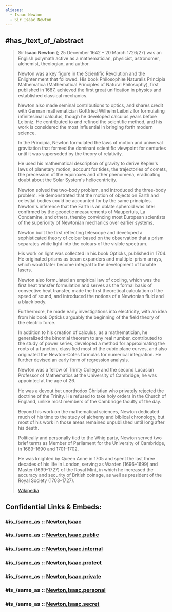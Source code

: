 ```yaml
---
aliases:
  - Isaac Newton
  - Sir Isaac Newton
---
```



## #has_/text_of_/abstract 

> Sir **Isaac Newton** (; 25 December 1642 – 20 March 1726/27) was an English polymath 
> active as a mathematician, physicist, astronomer, alchemist, theologian, and author. 
> 
> Newton was a key figure in the Scientific Revolution and the Enlightenment that followed. 
> His book Philosophiæ Naturalis Principia Mathematica (Mathematical Principles of Natural Philosophy), 
> first published in 1687, achieved the first great unification in physics and established classical mechanics. 
> 
> Newton also made seminal contributions to optics, 
> and shares credit with German mathematician Gottfried Wilhelm Leibniz 
> for formulating infinitesimal calculus, though he developed calculus years before Leibniz. 
> He contributed to and refined the scientific method, 
> and his work is considered the most influential in bringing forth modern science.
>
> In the Principia, Newton formulated the laws of motion and universal gravitation 
> that formed the dominant scientific viewpoint for centuries 
> until it was superseded by the theory of relativity. 
> 
> He used his mathematical description of gravity to derive Kepler's laws of planetary motion, 
> account for tides, the trajectories of comets, the precession of the equinoxes and other phenomena, 
> eradicating doubt about the Solar System's heliocentricity. 
> 
> Newton solved the two-body problem, and introduced the three-body problem. 
> He demonstrated that the motion of objects on Earth and celestial bodies could be accounted for 
> by the same principles. 
> Newton's inference that the Earth is an oblate spheroid was later confirmed 
> by the geodetic measurements of Maupertuis, La Condamine, and others, 
> thereby convincing most European scientists of the superiority of Newtonian mechanics over earlier systems.
>
> Newton built the first reflecting telescope and developed a sophisticated theory of colour 
> based on the observation that a prism separates white light into the colours of the visible spectrum. 
> 
> His work on light was collected in his book Opticks, published in 1704. 
> He originated prisms as beam expanders and multiple-prism arrays, 
> which would later become integral to the development of tunable lasers. 
> 
> Newton also formulated an empirical law of cooling, which was the first heat transfer formulation 
> and serves as the formal basis of convective heat transfer, 
> made the first theoretical calculation of the speed of sound, 
> and introduced the notions of a Newtonian fluid and a black body. 
> 
> Furthermore, he made early investigations into electricity, with an idea from his book Opticks 
> arguably the beginning of the field theory of the electric force. 
> 
> In addition to his creation of calculus, as a mathematician, 
> he generalized the binomial theorem to any real number, 
> contributed to the study of power series, developed a method for approximating the roots of a function, 
> classified most of the cubic plane curves, 
> and also originated the Newton-Cotes formulas for numerical integration. 
> He further devised an early form of regression analysis.
>
> Newton was a fellow of Trinity College 
> and the second Lucasian Professor of Mathematics at the University of Cambridge; 
> he was appointed at the age of 26. 
> 
> He was a devout but unorthodox Christian who privately rejected the doctrine of the Trinity. 
> He refused to take holy orders in the Church of England, 
> unlike most members of the Cambridge faculty of the day. 
> 
> Beyond his work on the mathematical sciences, 
> Newton dedicated much of his time to the study of alchemy and biblical chronology, 
> but most of his work in those areas remained unpublished until long after his death. 
> 
> Politically and personally tied to the Whig party, 
> Newton served two brief terms as Member of Parliament for the University of Cambridge, 
> in 1689–1690 and 1701–1702. 
> 
> He was knighted by Queen Anne in 1705 and spent the last three decades of his life in London, 
> serving as Warden (1696–1699) and Master (1699–1727) of the Royal Mint, 
> in which he increased the accuracy and security of British coinage, 
> as well as president of the Royal Society (1703–1727).
>
> [Wikipedia](https://en.wikipedia.org/wiki/Isaac%20Newton)


## Confidential Links & Embeds: 

### #is_/same_as :: [Newton,Isaac](/_Standards/Science/Scientist/Early_Modern_Scientists/Newton,Isaac.md) 

### #is_/same_as :: [Newton,Isaac.public](/_public/Science/Scientist/Early_Modern_Scientists/Newton,Isaac.public.md) 

### #is_/same_as :: [Newton,Isaac.internal](/_internal/Science/Scientist/Early_Modern_Scientists/Newton,Isaac.internal.md) 

### #is_/same_as :: [Newton,Isaac.protect](/_protect/Science/Scientist/Early_Modern_Scientists/Newton,Isaac.protect.md) 

### #is_/same_as :: [Newton,Isaac.private](/_private/Science/Scientist/Early_Modern_Scientists/Newton,Isaac.private.md) 

### #is_/same_as :: [Newton,Isaac.personal](/_personal/Science/Scientist/Early_Modern_Scientists/Newton,Isaac.personal.md) 

### #is_/same_as :: [Newton,Isaac.secret](/_secret/Science/Scientist/Early_Modern_Scientists/Newton,Isaac.secret.md)

